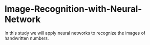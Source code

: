 # Image-Recognition-with-Neural-Network
In this study we will apply neural networks to recognize the images of handwritten numbers.

